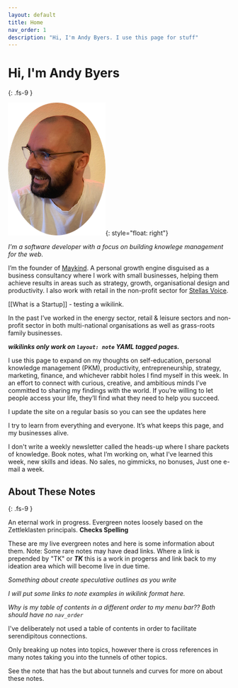 ```yaml
---
layout: default
title: Home
nav_order: 1
description: "Hi, I'm Andy Byers. I use this page for stuff"
---
```


# Hi, I'm Andy Byers
{: .fs-9 }

![Andy Byers](images/AndyByers1.png){: style="float: right"}

*I'm a software developer with a focus on building knowlege management for the web.*

I’m the founder of [Maykind](https://maykind.com). A personal growth engine disguised as a business consultancy where I work with small businesses, helping them achieve results in areas such as strategy, growth, organisational design and productivity. I also work with retail in the non-profit sector for [Stellas Voice](https://stellasvoice.org.uk).

[[What is a Startup]] - testing a wikilink.

In the past I’ve worked in the energy sector, retail & leisure sectors and non-profit sector in both multi-national organisations as well as grass-roots family businesses.

***wikilinks only work on `layout: note` YAML tagged pages.***

I use this page to expand on my thoughts on self-education, personal knowledge management (PKM), productivity, entrepreneurship, strategy, marketing, finance, and whichever rabbit holes I find myself in this week. In an effort to connect with curious, creative, and ambitious minds I’ve committed to sharing my findings with the world. If you’re willing to let people access your life, they’ll find what they need to help you succeed.

I update the site on a regular basis so you can see the updates here

I try to learn from everything and everyone. It’s what keeps this page, and my businesses alive.

I don't write a weekly newsletter called the heads-up where I share packets of knowledge. Book notes, what I’m working on, what I’ve learned this week, new skills and ideas. No sales, no gimmicks, no bonuses, Just one e-mail a week.

## About These Notes
{: .fs-9 }

An eternal work in progress. Evergreen notes loosely based on the Zettleklasten principals. **Checks Spelling**

These are my live evergreen notes and here is some information about them. Note: Some rare notes may have dead links. Where a link is prepended by "TK" or ***TK*** this is a work in progerss and link back to my ideation area which will become live in due time.

*Something about create speculative outlines as you write*

*I will put some links to note examples in wikilink format here.*

*Why is my table of contents in a different order to my menu bar??* *Both should have no `nav_order`*

I've deliberately not used a table of contents in order to facilitate serendipitous connections.

Only breaking up notes into topics, however there is cross references in many notes taking you into the tunnels of other topics.

See the note that has the but about tunnels and curves for more on about these notes.
